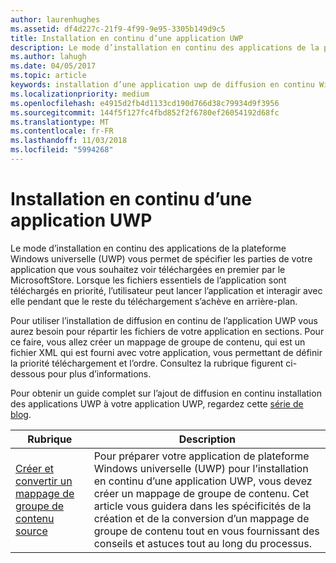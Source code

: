 ```yaml
---
author: laurenhughes
ms.assetid: df4d227c-21f9-4f99-9e95-3305b149d9c5
title: Installation en continu d’une application UWP
description: Le mode d’installation en continu des applications de la plateforme Windows universelle (UWP) vous permet de spécifier les parties de votre application que vous souhaitez voir téléchargées en premier par le MicrosoftStore. Lorsque les fichiers essentiels de l’application sont téléchargés en priorité, l’utilisateur peut lancer l’application et interagir avec elle pendant que le reste du téléchargement s’achève en arrière-plan.
ms.author: lahugh
ms.date: 04/05/2017
ms.topic: article
keywords: installation d’une application uwp de diffusion en continu Windows 10, uwp, l’installation, en continu
ms.localizationpriority: medium
ms.openlocfilehash: e4915d2fb4d1133cd190d766d38c79934d9f3956
ms.sourcegitcommit: 144f5f127fc4fbd852f2f6780ef26054192d68fc
ms.translationtype: MT
ms.contentlocale: fr-FR
ms.lasthandoff: 11/03/2018
ms.locfileid: "5994268"
---
```

# <a name="uwp-app-streaming-install"></a>Installation en continu d’une application UWP
Le mode d’installation en continu des applications de la plateforme Windows universelle (UWP) vous permet de spécifier les parties de votre application que vous souhaitez voir téléchargées en premier par le MicrosoftStore. Lorsque les fichiers essentiels de l’application sont téléchargés en priorité, l’utilisateur peut lancer l’application et interagir avec elle pendant que le reste du téléchargement s’achève en arrière-plan. 

Pour utiliser l’installation de diffusion en continu de l’application UWP vous aurez besoin pour répartir les fichiers de votre application en sections. Pour ce faire, vous allez créer un mappage de groupe de contenu, qui est un fichier XML qui est fourni avec votre application, vous permettant de définir la priorité téléchargement et l’ordre. Consultez la rubrique figurent ci-dessous pour plus d’informations.

Pour obtenir un guide complet sur l’ajout de diffusion en continu installation des applications UWP à votre application UWP, regardez cette [série de blog](https://blogs.msdn.microsoft.com/appinstaller/2017/03/15/uwp-streaming-app-installation/).

| Rubrique | Description | 
|-------|-------------|
| [Créer et convertir un mappage de groupe de contenu source](create-cgm.md) | Pour préparer votre application de plateforme Windows universelle (UWP) pour l’installation en continu d’une application UWP, vous devez créer un mappage de groupe de contenu. Cet article vous guidera dans les spécificités de la création et de la conversion d’un mappage de groupe de contenu tout en vous fournissant des conseils et astuces tout au long du processus. |